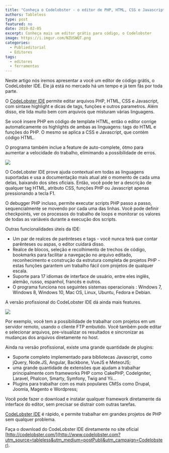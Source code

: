 ```yaml
---
title: "Conheça o Codelobster - o editor de PHP, HTML, CSS e Javascript grátis"
authors: Tableless
type: post
featured: no
date: 2019-02-05
excerpt: Conheça mais um editor grátis para código, o Codelobster
image: https://i.imgur.com/NZUSWQT.png
categories:
  - Publieditorial
  - Editores
tags:
  - editores
  - ferramentas
---
```


Neste artigo nós iremos apresentar a você um editor de código grátis, o CodeLobster IDE. Ele já está no mercado há um tempo e já tem fãs por toda parte.

O [CodeLobster IDE](http://www.codelobster.com?utm_source=tableless&utm_medium=postPubli&utm_campaign=Codelobster) permite editar arquivos PHP, HTML, CSS e Javascript, com sintaxe highlight e dicas de tags, funções e outros parametros. Além disso, ele lida muito bem com arquivos que misturam várias linguagens. 

Se você insere PHP em código de template HTML, então o editor corrige automaticamente os highlights de ambas as linguagens: tags do HTML e funções do PHP. O mesmo se aplica a CSS e Javascript, que contém código HTML.

O programa também inclue a feature de auto-complete, ótmo para aumentar a velocidade do trabalho, elimimando a possibilidade de erros.

![](https://i.imgur.com/NZUSWQT.png)

O CodeLobster IDE prove ajuda contextual em todas as linguagens suportadas e usa a documentação mais atual até o momento de cada uma delas, baixando dos sites oficiais. Então, você pode ter a descrição de qualquer tag HTML, atributo CSS, funções PHP ou Javascript apenas pressionando a tecla F1.

O debugger PHP incluso, permite executar scripts PHP passo a passo, sequencialmente se movendo por cada uma das linhas. Você pode definir checkpoints, ver os processos do trabalho de loops e monitorar os valores de todas as variáveis durante a execução dos scripts.

Outras funcionalidades úteis da IDE:

- Um par de realces de parênteses e tags - você nunca terá que contar parênteses ou aspas, o editor cuidará disso.
- Realce de blocos, seleção e recolhimento de trechos de código, bookmarks para facilitar a navegação no arquivo editado, reconhecimento e construção da estrutura completa de projetos PHP - estas funções garantem um trabalho fácil com projetos de qualquer escala.
- Suporte para 17 idiomas de interface de usuário, entre eles inglês, alemão, russo, espanhol, francês e outros.
- O programa funciona nos seguintes sistemas operacionais : Windows 7, Windows 8, Windows 10, Mac OS, Linux, Ubuntu, Fedora e Debian.

A versão profissional do CodeLobster IDE dá ainda mais features.

![](https://i.imgur.com/Qt8dWvb.png)

Por exemplo, você tem a possibilidade de trabalhar com projetos em um servidor remoto, usando o cliente FTP embutido. Você também pode editar e selecionar arquivos, pre-visualizar os resultados e sincronizar as mudanças dos arquivos diretamente no host.

Ainda na versão profissional, existe uma grande quantidade de plugins:

- Suporte completo implementado para bibliotecas Javascript, como jQuery, Node.JS, Angular, Backbone, VueJS e MeteorJS;
- uma grande quantidade de extensões que ajudam a trabalhar principalmente com frameworks PHP como CakePHP, CodeIgniter, Laravel, Phalcon, Smarty, Symfony, Twig and Yii...
- Plugins para trabalhar com os mais populares CMSs como Drupal, Joomla, Magento e Wordpress;

Você pode fazer o download e instalar qualquer framework diretamente da interface do editor, sem precisar se distrair com outras tarefas.

[CodeLobster IDE](http://www.codelobster.com?utm_source=tableless&utm_medium=postPubli&utm_campaign=Codelobster) é rápido, e permite trabalhar em grandes projetos de PHP sem qualquer problema.

Faça o download do CodeLobster IDE diretamente no site oficial [http://codelobster.com/](http://www.codelobster.com?utm_source=tableless&utm_medium=postPubli&utm_campaign=Codelobster).








